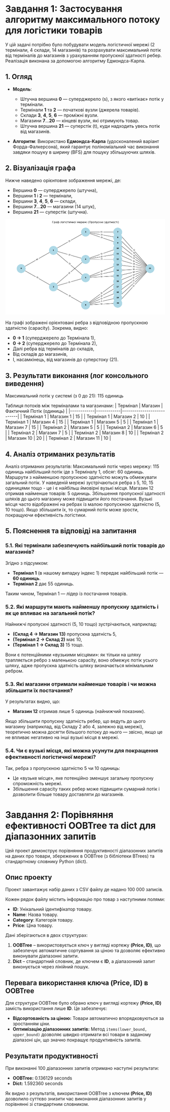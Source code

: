 # Завдання 1: Застосування алгоритму максимального потоку для логістики товарів

У цій задачі потрібно було побудувати модель логістичної мережі (2 термінали, 4 склади, 14 магазинів) та розрахувати максимальний потік від терміналів до магазинів з урахуванням пропускної здатності ребер. Реалізація виконана за допомогою алгоритму Едмондса-Карпа.

## 1. Огляд

- **Модель**:  
  - Штучна вершина **0** — суперджерело (s), з якого «витікає» потік у термінали.  
  - Термінали **1** та **2** — початкові вузли (джерела товарів).  
  - Склади **3**, **4**, **5**, **6** — проміжні вузли.  
  - Магазини **7**...**20** — кінцеві вузли, які отримують товар.  
  - Штучна вершина **21** — суперстік (t), куди надходить увесь потік від магазинів.  

- **Алгоритм**: Використано **Едмондса-Карпа** (удосконалений варіант Форда-Фалкерсона), який гарантує поліноміальний час виконання завдяки пошуку в ширину (BFS) для пошуку збільшуючих шляхів.

## 2. Візуалізація графа

Нижче наведено орієнтовне зображення мережі, де:  
- Вершина **0** — суперджерело (штучна),  
- Вершини **1** і **2** — термінали,  
- Вершини **3**, **4**, **5**, **6** — склади,  
- Вершини **7**...**20** — магазини (14 штук),  
- Вершина **21** — суперстік (штучна).

![alt text](<Граф логістичної меражі.PNG>)

На графі зображені орієнтовані ребра з відповідною пропускною здатністю (capacity). Зокрема, видно:
- **0 → 1** (суперджерело до Термінала 1),  
- **0 → 2** (суперджерело до Термінала 2),  
- Далі ребра від терміналів до складів,  
- Від складів до магазинів,  
- І, насамкінець, від магазинів до суперстоку (21).

## 3. Результати виконання (лог консольного виведення)

Максимальний потік у системі (з 0 до 21): 115 одиниць


Таблиця потоків між терміналами та магазинами:
| Термінал   | Магазин    | Фактичний Потік (одиниць) |
|------------|------------|---------------------------|
| Термінал 1 | Магазин 1  | 15                        |
| Термінал 1 | Магазин 2  | 10                        |
| Термінал 1 | Магазин 4  | 15                        |
| Термінал 1 | Магазин 5  | 5                         |
| Термінал 1 | Магазин 7  | 15                        |
| Термінал 2 | Магазин 5  | 5                         |
| Термінал 2 | Магазин 6  | 5                         |
| Термінал 2 | Магазин 7  | 5                         |
| Термінал 2 | Магазин 8  | 10                        |
| Термінал 2 | Магазин 10 | 20                        |
| Термінал 2 | Магазин 11 | 10                        |

## 4. Аналіз отриманих результатів
Аналіз отриманих результатів: Максимальний потік через мережу: 115 одиниць найбільший потік іде з Терміналу 1, обсяг: 60 одиниць.
Маршрути з найменшою пропускною здатністю можуть обмежувати загальний потік. 
У наведеній мережі зустрічаються ребра з 5, 10, 15 одиницями тощо - це і є найбільш ймовірні вузькі місця. 
Магазин 12 отримав найменше товарів: 5 одиниць. Збільшення пропускної здатності шляхів до цього магазину може підвищити його постачання.
Вузькі місця часто відображені на ребрах із малою пропускною здатністю (5, 10 тощо). 
Якщо збільшити їх, то сумарний потік може зрости, покращуючи ефективність логістики.


## 5. Пояснення та відповіді на запитання

### 5.1. Які термінали забезпечують найбільший потік товарів до магазинів?

Згідно з підсумком:
- **Термінал 1** (в нашому випадку індекс 1) передає найбільший потік — **60 одиниць**.  
- **Термінал 2** дає 55 одиниць.  

Таким чином, Термінал 1 — лідер із постачання товарів.

### 5.2. Які маршрути мають найменшу пропускну здатність і як це впливає на загальний потік?

Найнижчі пропускні здатності (5, 10 тощо) зустрічаються, наприклад:
- **(Склад 4 → Магазин 13)** пропускна здатність 5,  
- **(Термінал 2 → Склад 2)** має 10,  
- **(Термінал 1 → Склад 3)** 15 тощо.  

Вони є потенційними «вузькими місцями»: як тільки на шляху трапляється ребро з маленькою capacity, воно обмежує потік усього шляху, адже пропускна здатність шляху визначається мінімальним ребром.

### 5.3. Які магазини отримали найменше товарів і чи можна збільшити їх постачання?

У результатах видно, що:
- **Магазин 12** отримав лише 5 одиниць (найнижчий показник).  

Якщо збільшити пропускну здатність ребер, що ведуть до цього магазину (наприклад, від Складу 2 або 4, залежно від мережі), теоретично можна досягти більшого потоку до нього — звісно, якщо це не впливає негативно на інші вузькі місця в мережі.

### 5.4. Чи є вузькі місця, які можна усунути для покращення ефективності логістичної мережі?

Так, ребра з пропускною здатністю 5 чи 10 одиниць:
- Це «вузьке місце», яке потенційно зменшує загальну пропускну спроможність мережі.  
- Збільшення capacity таких ребер може підвищити сумарний потік і дозволити більше товару доставляти до магазинів.



# Завдання 2: Порівняння ефективності OOBTree та dict для діапазонних запитів

Цей проект демонструє порівняння продуктивності діапазонних запитів на даних про товари, збережених в OOBTree (з бібліотеки BTrees) та стандартному словнику Python (dict).

## Опис проекту

Проект завантажує набір даних з CSV файлу де надано 100 000 записів.

Кожен рядок файлу містить інформацію про товар з наступними полями:
- **ID**: Унікальний ідентифікатор товару.
- **Name**: Назва товару.
- **Category**: Категорія товару.
- **Price**: Ціна товару.

Дані зберігаються в двох структурах:
1. **OOBTree** – використовується ключ у вигляді кортежу **(Price, ID)**, що забезпечує автоматичне сортування за ціною та дозволяє ефективно виконувати діапазонні запити.
2. **Dict** – стандартний словник, де ключем є **ID**, а діапазонний запит виконується через лінійний пошук.

## Перевага використання ключа (Price, ID) в OOBTree

Для структури OOBTree було обрано ключ у вигляді кортежу **(Price, ID)** замість використання лише **ID**. Це забезпечує:
- **Відсортованість за ціною:** Товари автоматично впорядковуються за зростанням ціни.
- **Оптимізацію діапазонних запитів:** Метод `items(lower_bound, upper_bound)` дозволяє швидко отримати всі товари в заданому діапазоні цін, що значно покращує продуктивність запитів.

## Результати продуктивності

При виконанні 100 діапазонних запитів отримано наступні результати:

- **OOBTree:** 0.136129 seconds  
- **Dict:** 1.592360 seconds

Як видно з результатів, використання OOBTree з ключем **(Price, ID)** дозволило суттєво знизити час виконання діапазонних запитів у порівнянні зі стандартним словником.